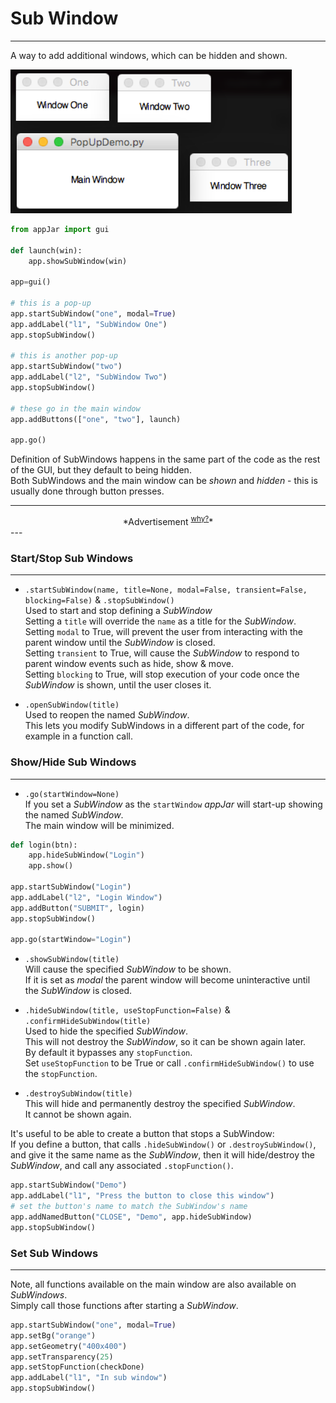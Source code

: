 # Sub Window  
---  
A way to add additional windows, which can be hidden and shown.  

![SubWindow](img/layouts/subWin.png)

```python
from appJar import gui 

def launch(win):
    app.showSubWindow(win)

app=gui()

# this is a pop-up
app.startSubWindow("one", modal=True)
app.addLabel("l1", "SubWindow One")
app.stopSubWindow()

# this is another pop-up
app.startSubWindow("two")
app.addLabel("l2", "SubWindow Two")
app.stopSubWindow()

# these go in the main window
app.addButtons(["one", "two"], launch)

app.go()
```

Definition of SubWindows happens in the same part of the code as the rest of the GUI, but they default to being hidden.  
Both SubWindows and the main window can be *shown* and *hidden* - this is usually done through button presses.  

---
<div style='text-align: center;'>
*Advertisement&nbsp;<sup><a href="/advertising">why?</a></sup>*
<script async src="//pagead2.googlesyndication.com/pagead/js/adsbygoogle.js"></script>
<ins class="adsbygoogle"
    style="display:block"
    data-ad-format="fluid"
    data-ad-layout-key="-gw-13-4l+6+pt"
    data-ad-client="ca-pub-6185596049817878"
    data-ad-slot="5627392164"></ins>
<script>(adsbygoogle = window.adsbygoogle || []).push({});</script>
</div>
---

### Start/Stop Sub Windows  
---

* `.startSubWindow(name, title=None, modal=False, transient=False, blocking=False)` & `.stopSubWindow()`  
    Used to start and stop defining a *SubWindow*  
    Setting a `title` will override the `name` as a title for the *SubWindow*.  
    Setting `modal` to True, will prevent the user from interacting with the parent window until the *SubWindow* is closed.  
    Setting `transient` to True, will cause the *SubWindow* to respond to parent window events such as hide, show & move.  
    Setting `blocking` to True, will stop execution of your code once the *SubWindow* is shown, until the user closes it.  

* `.openSubWindow(title)`  
    Used to reopen the named *SubWindow*.  
    This lets you modify SubWindows in a different part of the code, for example in a function call.  

### Show/Hide Sub Windows  
---

* `.go(startWindow=None)`  
    If you set a *SubWindow* as the ```startWindow``` *appJar* will start-up showing the named *SubWindow*.  
    The main window will be minimized.  

```python
def login(btn):
    app.hideSubWindow("Login")
    app.show()

app.startSubWindow("Login")
app.addLabel("l2", "Login Window")
app.addButton("SUBMIT", login)
app.stopSubWindow()

app.go(startWindow="Login")
```

* `.showSubWindow(title)`  
    Will cause the specified *SubWindow* to be shown.  
    If it is set as *modal* the parent window will become uninteractive until the *SubWindow* is closed.  

* `.hideSubWindow(title, useStopFunction=False)` & `.confirmHideSubWindow(title)`  
    Used to hide the specified *SubWindow*.  
    This will not destroy the *SubWindow*, so it can be shown again later.  
    By default it bypasses any `stopFunction`.  
    Set `useStopFunction` to be True or call `.confirmHideSubWindow()` to use the `stopFunction`.  

* `.destroySubWindow(title)`  
    This will hide and permanently destroy the specified *SubWindow*.  
    It cannot be shown again.  

It's useful to be able to create a button that stops a SubWindow:  
If you define a button, that calls `.hideSubWindow()` or `.destroySubWindow()`, and give it the same name as the *SubWindow*, then it will hide/destroy the *SubWindow*, and call any associated `.stopFunction()`.  

```python
app.startSubWindow("Demo")
app.addLabel("l1", "Press the button to close this window")
# set the button's name to match the SubWindow's name
app.addNamedButton("CLOSE", "Demo", app.hideSubWindow)
app.stopSubWindow()
```
### Set Sub Windows  
---

Note, all functions available on the main window are also available on *SubWindows*.  
Simply call those functions after starting a *SubWindow*.  

```python
app.startSubWindow("one", modal=True)
app.setBg("orange")
app.setGeometry("400x400")
app.setTransparency(25)
app.setStopFunction(checkDone)
app.addLabel("l1", "In sub window")
app.stopSubWindow()
```
